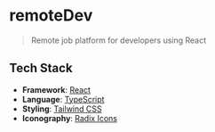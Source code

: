 # remoteDev

> Remote job platform for developers using React

<div align="center">
  <a href="" target="_blank"></a>
</div>

## Tech Stack

- **Framework**: [React](https://react.dev/)
- **Language**: [TypeScript](https://www.typescriptlang.org/)
- **Styling**: [Tailwind CSS](https://tailwindcss.com/)
- **Iconography**: [Radix Icons](https://www.radix-ui.com/icons)
